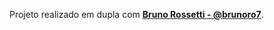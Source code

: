 Projeto realizado em dupla com <a href="https://github.com/brunoro7"><strong>Bruno Rossetti - @brunoro7</strong></a>.
